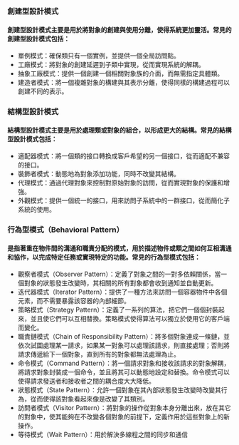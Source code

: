 ### 創建型設計模式
#### 創建型設計模式主要是用於將對象的創建與使用分離，使得系統更加靈活。常見的創建型設計模式包括：
- 單例模式：確保類只有一個實例，並提供一個全局訪問點。
- 工廠模式：將對象的創建延遲到子類中實現，從而實現系統的解耦。
- 抽象工廠模式：提供一個創建一個相關對象族的介面，而無需指定具體類。
- 建造者模式：將一個複雜對象的構建與其表示分離，使得同樣的構建過程可以創建不同的表示。

### 結構型設計模式
#### 結構型設計模式主要是用於處理類或對象的組合，以形成更大的結構。常見的結構型設計模式包括：
- 適配器模式：將一個類的接口轉換成客戶希望的另一個接口，從而適配不兼容的接口。
- 裝飾者模式：動態地為對象添加功能，同時不改變其結構。
- 代理模式：通過代理對象來控制對原始對象的訪問，從而實現對象的保護和增強。
- 外觀模式：提供一個統一的接口，用來訪問子系統中的一群接口，從而簡化子系統的使用。

### 行為型模式（Behavioral Pattern）
#### 是指著重在物件間的溝通和職責分配的模式，用於描述物件或類之間如何互相溝通和協作，以完成特定任務或實現特定的功能。常見的行為型模式包括：

- 觀察者模式（Observer Pattern）：定義了對象之間的一對多依賴關係，當一個對象的狀態發生改變時，其相關的所有對象都會收到通知並自動更新。
- 迭代器模式（Iterator Pattern）：提供了一種方法來訪問一個容器物件中各個元素，而不需要暴露該容器的內部細節。
- 策略模式（Strategy Pattern）：定義了一系列的算法，把它們一個個封裝起來，並且使它們可以互相替換。策略模式使得算法可以獨立於使用它的客戶端而變化。
- 職責鏈模式（Chain of Responsibility Pattern）：將多個對象連成一條鏈，並依次試圖處理某一請求，如果某一對象可以處理該請求，則直接處理；否則將請求傳遞給下一個對象，直到所有的對象都無法處理為止。
- 命令模式（Command Pattern）：將一個請求對象和接收該請求的對象解耦，將請求對象封裝成一個命令，並且將其可以動態地設定和替換。命令模式可以使得請求發送者和接收者之間的耦合度大大降低。
- 狀態模式（State Pattern）：允許一個對象在其內部狀態發生改變時改變其行為，從而使得該對象看起來像是改變了其類別。
- 訪問者模式（Visitor Pattern）：將對象的操作從對象本身分離出來，放在其它的對象中，使其能夠在不改變各個對象的前提下，定義作用於這些對象上的新操作。
- 等待模式（Wait Pattern）：用於解決多線程之間的同步和通信